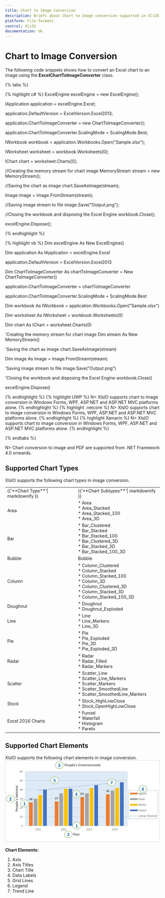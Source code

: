 ```yaml
---
title: Chart to Image Conversion
description: Briefs about Chart to Image conversion supported in XlsIO
platform: File-formats
control: XlsIO
documentation: UG
---
```


# Chart to Image Conversion

The following code snippets shows how to convert an Excel chart to an image using the **ExcelChartToImageConverter** class.

{% tabs %}  

{% highlight c# %}
ExcelEngine excelEngine = new ExcelEngine();

IApplication application = excelEngine.Excel;

application.DefaultVersion = ExcelVersion.Excel2013;

application.ChartToImageConverter = new ChartToImageConverter();

application.ChartToImageConverter.ScalingMode = ScalingMode.Best;

IWorkbook workbook = application.Workbooks.Open("Sample.xlsx");

IWorksheet worksheet = workbook.Worksheets[0];

IChart chart = worksheet.Charts[0];

//Creating the memory stream for chart image
MemoryStream stream = new MemoryStream();

//Saving the chart as image
chart.SaveAsImage(stream);

Image image = Image.FromStream(stream);

//Saving image stream to file
image.Save("Output.png");

//Closing the workbook and disposing the Excel Engine
workbook.Close();

excelEngine.Dispose();



{% endhighlight %}

{% highlight vb %}
Dim excelEngine As New ExcelEngine()

Dim application As IApplication = excelEngine.Excel

application.DefaultVersion = ExcelVersion.Excel2013

Dim ChartToImageConverter As chartToImageConverter = New ChartToImageConverter()

application.ChartToImageConverter = chartToImageConverter

application.ChartToImageConverter.ScalingMode = ScalingMode.Best

Dim workbook As IWorkbook = application.Workbooks.Open("Sample.xlsx")

Dim worksheet As IWorksheet = workbook.Worksheets(0)

Dim chart As IChart = worksheet.Charts(0)

'Creating the memory stream for chart image
Dim stream As New MemoryStream()

'Saving the chart as image
chart.SaveAsImage(stream)

Dim image As Image = Image.FromStream(stream)

'Saving image stream to file
image.Save("Output.png")

'Closing the workbook and disposing the Excel Engine
workbook.Close()

excelEngine.Dispose()

{% endhighlight %}
{% highlight UWP %}
N> XlsIO supports chart to image conversion in Windows Forms, WPF, ASP.NET and ASP.NET MVC platforms alone.
{% endhighlight %}
{% highlight .netcore %}
N> XlsIO supports chart to image conversion in Windows Forms, WPF, ASP.NET and ASP.NET MVC platforms alone.
{% endhighlight %}
{% highlight Xamarin %}
N> XlsIO supports chart to image conversion in Windows Forms, WPF, ASP.NET and ASP.NET MVC platforms alone.
{% endhighlight %}

{% endtabs %}  

N> Chart conversion to image and PDF are supported from .NET Framework 4.0 onwards.

## Supported Chart Types
XlsIO supports the following chart types in image conversion.
<table>
<tr>
<td>
{{'**Chart Type**'| markdownify }}
</td>
<td>
{{'**Chart Subtypes**'| markdownify }}
</td>
</tr>
<tr>
<td>
Area
</td>
<td>
* Area<br/>
* Area_Stacked<br/>
* Area_Stacked_100<br/>
* Area_3D
</td>
</tr>
<tr>
<td>
Bar
</td>
<td>
* Bar_Clustered<br/>
* Bar_Stacked<br/>
* Bar_Stacked_100<br/>
* Bar_Clustered_3D<br/>
* Bar_Stacked_3D<br/>
* Bar_Stacked_100_3D
</td>
</tr>
<tr>
<td>
Bubble
</td>
<td>
Bubble
</td>
</tr>
<tr>
<td>
Column
</td>
<td>
* Column_Clustered<br/>
* Column_Stacked<br/>
* Column_Stacked_100<br/>
* Column_3D<br/>
* Column_Clustered_3D<br/>
* Column_Stacked_3D<br/>
* Column_Stacked_100_3D
</td>
</tr>
<tr>
<td>
Doughnut
</td>
<td>
* Doughnut<br/>
* Doughnut_Exploded
</td>
</tr>
<tr>
<td>
Line
</td>
<td>
* Line<br/>
* Line_Markers<br/>
* Line_3D
</td>
</tr>
<tr>
<td>
Pie
</td>
<td>
* Pie<br/>
* Pie_Exploded<br/>
* Pie_3D<br/>
* Pie_Exploded_3D
</td>
</tr>
<tr>
<td>
Radar
</td>
<td>
* Radar<br/>
* Radar_Filled<br/>
* Radar_Markers
</td>
</tr>
<tr>
<td>
Scatter
</td>
<td>
* Scatter_Line<br/>
* Scatter_Line_Markers<br/>
* Scatter_Markers<br/>
* Scatter_SmoothedLine<br/>
* Scatter_SmoothedLine_Markers
</td>
</tr>
<tr>
<td>
Stock
</td>
<td>
* Stock_HighLowClose<br/>
* Stock_OpenHighLowClose
</td>
</tr>
<tr>
<td>
Excel 2016 Charts
</td>
<td>
* Funnel<br/>* Waterfall<br/>* Histogram<br/>* Pareto<br/></td>
</tr>
</table>

## Supported Chart Elements
XlsIO supports the following chart elements in image conversion.
![](Working-With-Charts_images/chart-elements.jpeg)

**Chart Elements:**
1. Axis
2. Axis Titles
3. Chart Title
4. Data Labels
5. Grid Lines
6. Legend
7. Trend Line
